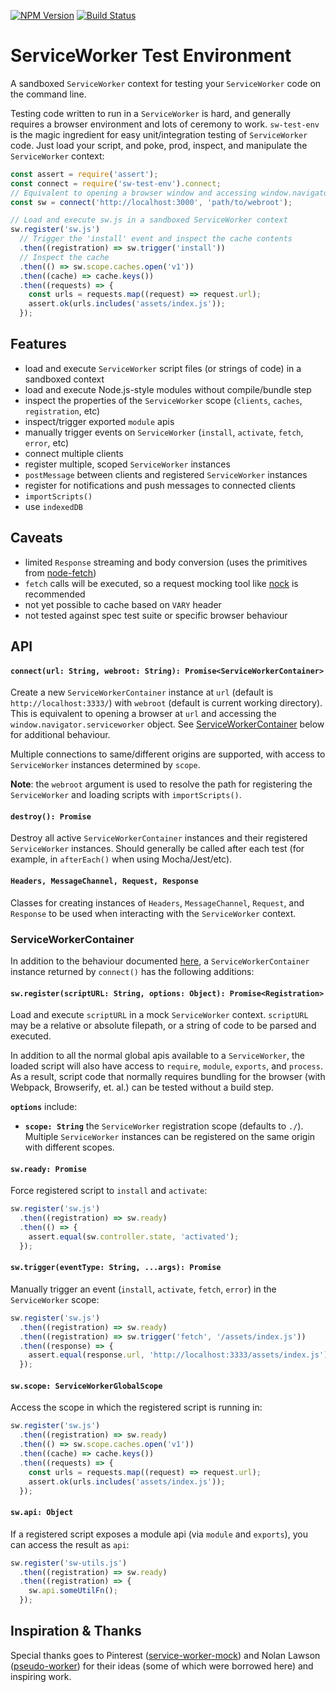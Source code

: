 [![NPM Version](https://img.shields.io/npm/v/sw-test-env.svg?style=flat)](https://npmjs.org/package/sw-test-env)
[![Build Status](https://img.shields.io/travis/popeindustries/sw-test-env.svg?style=flat)](https://travis-ci.org/popeindustries/sw-test-env)

# ServiceWorker Test Environment

A sandboxed `ServiceWorker` context for testing your `ServiceWorker` code on the command line.

Testing code written to run in a `ServiceWorker` is hard, and generally requires a browser environment and lots of ceremony to work. `sw-test-env` is the magic ingredient for easy unit/integration testing of `ServiceWorker` code. Just load your script, and poke, prod, inspect, and manipulate the `ServiceWorker` context:

```js
const assert = require('assert');
const connect = require('sw-test-env').connect;
// Equivalent to opening a browser window and accessing window.navigator.serviceWorker
const sw = connect('http://localhost:3000', 'path/to/webroot');

// Load and execute sw.js in a sandboxed ServiceWorker context
sw.register('sw.js')
  // Trigger the 'install' event and inspect the cache contents
  .then((registration) => sw.trigger('install'))
  // Inspect the cache
  .then(() => sw.scope.caches.open('v1'))
  .then((cache) => cache.keys())
  .then((requests) => {
    const urls = requests.map((request) => request.url);
    assert.ok(urls.includes('assets/index.js'));
  });
```

## Features

- load and execute `ServiceWorker` script files (or strings of code) in a sandboxed context
- load and execute Node.js-style modules without compile/bundle step
- inspect the properties of the `ServiceWorker` scope (`clients`, `caches`, `registration`, etc)
- inspect/trigger exported `module` apis
- manually trigger events on `ServiceWorker` (`install`, `activate`, `fetch`, `error`, etc)
- connect multiple clients
- register multiple, scoped `ServiceWorker` instances
- `postMessage` between clients and registered `ServiceWorker` instances
- register for notifications and push messages to connected clients
- `importScripts()`
- use `indexedDB`

## Caveats

- limited `Response` streaming and body conversion (uses the primitives from [node-fetch](https://github.com/bitinn/node-fetch))
- `fetch` calls will be executed, so a request mocking tool like [nock](https://github.com/node-nock/nock) is recommended
- not yet possible to cache based on `VARY` header
- not tested against spec test suite or specific browser behaviour

## API

#### **`connect(url: String, webroot: String): Promise<ServiceWorkerContainer>`**

Create a new `ServiceWorkerContainer` instance at `url` (default is `http://localhost:3333/`) with `webroot` (default is current working directory). This is equivalent to opening a browser at `url` and accessing the `window.navigator.serviceworker` object. See [ServiceWorkerContainer](#serviceworkercontainer) below for additional behaviour.

Multiple connections to same/different origins are supported, with access to `ServiceWorker` instances determined by `scope`.

**Note**: the `webroot` argument is used to resolve the path for registering the `ServiceWorker` and loading scripts with `importScripts()`.

#### **`destroy(): Promise`**

Destroy all active `ServiceWorkerContainer` instances and their registered `ServiceWorker` instances. Should generally be called after each test (for example, in `afterEach()` when using Mocha/Jest/etc).

#### **`Headers, MessageChannel, Request, Response`**

Classes for creating instances of `Headers`, `MessageChannel`, `Request`, and `Response` to be used when interacting with the `ServiceWorker` context.

### ServiceWorkerContainer

In addition to the behaviour documented [here](https://developer.mozilla.org/en-US/docs/Web/API/ServiceWorkerContainer), a `ServiceWorkerContainer` instance returned by `connect()` has the following additions:

#### **`sw.register(scriptURL: String, options: Object): Promise<Registration>`**

Load and execute `scriptURL` in a mock `ServiceWorker` context. `scriptURL` may be a relative or absolute filepath, or a string of code to be parsed and executed.

In addition to all the normal global apis available to a `ServiceWorker`, the loaded script will also have access to `require`, `module`, `exports`, and `process`. As a result, script code that normally requires bundling for the browser (with Webpack, Browserify, et. al.) can be tested without a build step.

**`options`** include:

- **`scope: String`** the `ServiceWorker` registration scope (defaults to `./`). Multiple `ServiceWorker` instances can be registered on the same origin with different scopes.

#### **`sw.ready: Promise`**

Force registered script to `install` and `activate`:

```js
sw.register('sw.js')
  .then((registration) => sw.ready)
  .then(() => {
    assert.equal(sw.controller.state, 'activated');
  });
```

#### **`sw.trigger(eventType: String, ...args): Promise`**

Manually trigger an event (`install`, `activate`, `fetch`, `error`) in the `ServiceWorker` scope:

```js
sw.register('sw.js')
  .then((registration) => sw.ready)
  .then((registration) => sw.trigger('fetch', '/assets/index.js'))
  .then((response) => {
    assert.equal(response.url, 'http://localhost:3333/assets/index.js');
  });
```

#### **`sw.scope: ServiceWorkerGlobalScope`**

Access the scope in which the registered script is running in:

```js
sw.register('sw.js')
  .then((registration) => sw.ready)
  .then(() => sw.scope.caches.open('v1'))
  .then((cache) => cache.keys())
  .then((requests) => {
    const urls = requests.map((request) => request.url);
    assert.ok(urls.includes('assets/index.js'));
  });
```

#### **`sw.api: Object`**

If a registered script exposes a module api (via `module` and `exports`), you can access the result as `api`:

```js
sw.register('sw-utils.js')
  .then((registration) => sw.ready)
  .then((registration) => {
    sw.api.someUtilFn();
  });
```

## Inspiration & Thanks

Special thanks goes to Pinterest ([service-worker-mock](https://github.com/pinterest/service-workers/tree/master/packages/service-worker-mock)) and Nolan Lawson ([pseudo-worker](https://github.com/nolanlawson/pseudo-worker)) for their ideas (some of which were borrowed here) and inspiring work.